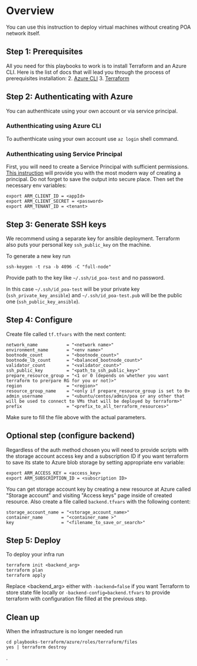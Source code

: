 # Overview

You can use this instruction to deploy virtual machines without creating POA network itself.

## Step 1: Prerequisites

All you need for this playbooks to work is to install Terraform and an Azure CLI.
Here is the list of docs that will lead you through the process of prerequisites installation:
2. [Azure CLI](https://docs.microsoft.com/en-us/cli/azure/install-azure-cli?view=azure-cli-latest)
3. [Terraform](https://www.terraform.io/intro/getting-started/install.html)

## Step 2: Authenticating with Azure

You can authenthicate using your own account or via service principal.  

### Authenthicating using Azure CLI

To authenthicate using your own account use `az login` shell command. 

### Authenthicating using Service Principal

First, you will need to create a Service Principal with sufficient permissions. [This instruction](https://docs.microsoft.com/en-us/cli/azure/create-an-azure-service-principal-azure-cli?toc=%2Fazure%2Fazure-resource-manager%2Ftoc.json&view=azure-cli-latest) will provide you with the most modern way of creating a principal. Do not forget to save the output into secure place.
Then set the necessary env variables:

```
export ARM_CLIENT_ID = <appId>
export ARM_CLIENT_SECRET = <password>
export ARM_TENANT_ID = <tenant>
```

## Step 3: Generate SSH keys

We recommend using a separate key for ansible deployment. Terraform also puts your personal key `ssh_public_key` on the machine.

To generate a new key run

```
ssh-keygen -t rsa -b 4096 -C "full-node"
```

Provide path to the key like `~/.ssh/id_poa-test` and no password.

In this case `~/.ssh/id_poa-test` will be your private key (`ssh_private_key_ansible`) and `~/.ssh/id_poa-test.pub` will be the public one (`ssh_public_key_ansible`).

## Step 4: Configure

Create file called `tf.tfvars` with the next content: 

```
network_name           = "<network name>"
environment_name       = "<env name>"
bootnode_count         = "<bootnode_count>"
bootnode_lb_count      = "<balanced_bootnode_count>"
validator_count        = "<validator_count>"
ssh_public_key         = "<path_to_ssh_public_key>"
prepare_resource_group = "<1 or 0 (depends on whether you want terraform to prerpare RG for you or not)>"
region                 = "<region>"
resource_group_name    = "<only if prepare_resource_group is set to 0>
admin_username         = "<ubuntu/centos/admin/poa or any other that will be used to connect to VMs that will be deployed by terraform>"
prefix                 = "<prefix_to_all_terraform_resources>"
```
Make sure to fill the file above with the actual parameters.

## Optional step (configure backend)

Regardless of the auth method chosen you will need to provide scripts with the storage account access key and a subscription ID if you want terraform to save its state to Azure blob storage by setting appropriate env variable:

```
export ARM_ACCESS_KEY = <access_key>
export ARM_SUBSCRIPTION_ID = <subscription ID>
```
You can get storage account key by creating a new resource at Azure called "Storage account" and visiting "Access keys" page inside of created resource.
Also create a file called `backend.tfvars` with the following content:

```
storage_account_name = "<storage_account_name>"
container_name       = "<container_name >"
key                  = "<filename_to_save_or_search>"
```

## Step 5: Deploy

To deploy your infra run

```
terraform init <backend_arg>
terraform plan
terraform apply
```
Replace <backend_arg> either with `-backend=false` if you want Terraform to store state file locally or `-backend-config=backend.tfvars` to provide terraform with configuration file filled at the previous step. 

## Clean up

When the infrastructure is no longer needed run

```
cd playbooks-terraform/azure/roles/terraform/files
yes | terraform destroy
```
.
